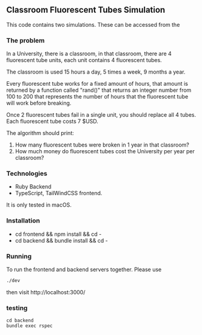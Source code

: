 ## Classroom Fluorescent Tubes Simulation

This code contains two simulations. These can be accessed from the 

### The problem

In a University, there is a classroom, in that classroom, there are 4 fluorescent tube units, each unit contains 4 fluorescent tubes.

The classroom is used 15 hours a day, 5 times a week, 9 months a year.

Every fluorescent tube works for a fixed amount of hours, that amount is returned by a function called "rand()" that returns an integer number from 100 to 200 that represents the number of hours that the fluorescent tube will work before breaking.

Once 2 fluorescent tubes fail in a single unit, you should replace all 4 tubes. Each fluorescent tube costs 7 $USD.

The algorithm should print:
1. How many fluorescent tubes were broken in 1 year in that classroom?
2. How much money do fluorescent tubes cost the University per year per classroom?

### Technologies

- Ruby Backend
- TypeScript, TailWindCSS frontend.

It is only tested in macOS.

### Installation

* cd frontend && npm install && cd -
* cd backend && bundle install && cd -

### Running

To run the frontend and backend servers together. Please use

```sh
./dev
```

then visit http://localhost:3000/ 

### testing

```
cd backend
bundle exec rspec
```


